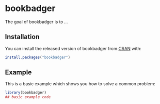
# bookbadger

<!-- badges: start -->
<!-- badges: end -->

The goal of bookbadger is to ...

## Installation

You can install the released version of bookbadger from [CRAN](https://CRAN.R-project.org) with:

``` r
install.packages("bookbadger")
```

## Example

This is a basic example which shows you how to solve a common problem:

``` r
library(bookbadger)
## basic example code
```


